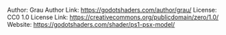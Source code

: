 Author: Grau
Author Link: https://godotshaders.com/author/grau/
License: CC0 1.0
License Link: https://creativecommons.org/publicdomain/zero/1.0/
Website: https://godotshaders.com/shader/ps1-psx-model/
